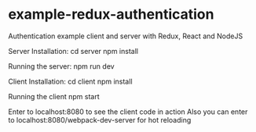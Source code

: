 # example-redux-authentication
Authentication example client and server with Redux, React and NodeJS

Server Installation:
cd server
npm install

Running the server:
npm run dev

Client Installation:
cd client
npm install

Running the client
npm start

Enter to localhost:8080 to see the client code in action
Also you can enter to localhost:8080/webpack-dev-server for hot reloading
